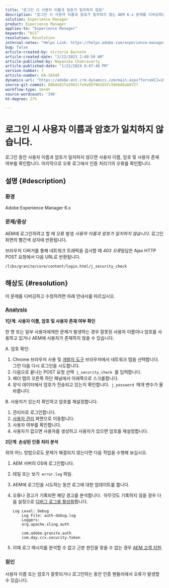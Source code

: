 ```yaml
---
title: "로그인 시 사용자 이름과 암호가 일치하지 않음"
description: "로그인 시 사용자 이름과 암호가 일치하지 않는 AEM 6.x 문제를 디버깅하는 방법에 대해 알아봅니다. 사용자 이름, 암호 확인 및 오류 로그 확인."
solution: Experience Manager
product: Experience Manager
applies-to: "Experience Manager"
keywords: “KCS”
resolution: Resolution
internal-notes: "Helpx Link: https://helpx.adobe.com/experience-manager/kb/user-name-and-password-do-not-match-on-login.html"
bug: false
article-created-by: Victoria Barnato
article-created-date: "2/22/2023 2:49:50 AM"
article-published-by: Nayanika Chakravarty
article-published-date: "1/22/2024 8:47:46 PM"
version-number: 7
article-number: KA-16549
dynamics-url: "https://adobe-ent.crm.dynamics.com/main.aspx?forceUCI=1&pagetype=entityrecord&etn=knowledgearticle&id=e998cd92-5bb2-ed11-83fe-6045bd0067ea"
source-git-commit: 88bde82fa2982cfe9a95f96165fc50ebd6a60727
workflow-type: tm+mt
source-wordcount: '396'
ht-degree: 27%

---
```


# 로그인 시 사용자 이름과 암호가 일치하지 않습니다.


로그인 동안 사용자 이름과 암호가 일치하지 않으면 사용자 이름, 암호 및 사용자 존재 여부를 확인합니다. 마지막으로 오류 로그에서 인증 처리기의 오류를 확인합니다.

## 설명 {#description}


### 환경

Adobe Experience Manager 6.x

### 문제/증상

AEM에 로그인하려고 할 때 오류 발생 *사용자 이름과 암호가 일치하지 않습니다.* 로그인 화면의 빨간색 상자에 반환됩니다.

브라우저 디버거를 통해 네트워크 트래픽을 검사할 때 *403 오류*&#x200B;응답은 Ajax HTTP POST 요청에서 다음 URL로 반환됩니다.

`/libs/granite/core/content/login.html/j_security_check`


## 해상도 {#resolution}


이 문제를 디버깅하고 수정하려면 아래 안내서를 따르십시오.

### <u><b>Analysis</b></u>

<b>1단계</b>: <b>사용자 이름, 암호 및 사용자 존재 여부 확인</b>

한 명 또는 일부 사용자에게만 문제가 발생하는 경우 잘못된 사용자 이름이나 암호를 사용하고 있거나 AEM에 사용자가 존재하지 않을 수 있습니다.

A. 암호 확인:

1. Chrome 브라우저 사용 및 [개발자 도구](https://developer.chrome.com/devtools) 브라우저에서 네트워크 탭을 선택합니다. 그런 다음 다시 로그인을 시도합니다.
2. 다음으로 끝나는 POST 요청 선택` j_security_check `를 입력합니다.
3. 헤더 탭의 오른쪽 하단 패널에서 아래쪽으로 스크롤합니다.
4. 양식 데이터에서 암호가 전송되고 있는지 확인합니다.` j_password `매개 변수가 올바릅니다.


B. 사용자가 있는지 확인하고 암호를 재설정합니다.

1. 관리자로 로그인합니다.
2. [사용자 관리](https://experienceleague.adobe.com/docs/experience-manager-65/administering/home.html?lang=en&amp;amp;topic=/experience-manager/6-5/sites/administering/morehelp/security.ug.js) 화면으로 이동합니다.
3. 사용자 여부를 확인합니다.
4. 사용자가 없으면 사용자를 생성하고 사용자가 있으면 암호를 재설정합니다.


<b>2단계</b>: <b>손상된 인증 처리 분석</b>

위의 어느 방법으로도 문제가 해결되지 않는다면 다음 작업을 수행해 보십시오.

1. AEM 서버의 OS에 로그인합니다.
2. 테일 또는 보기` error.log` 파일.
3. AEM에 로그인을 시도하는 동안 로그에 대한 업데이트를 봅니다.
4. 오류나 경고가 기록되면 해당 경고를 분석합니다.  아무것도 기록하지 않을 경우 다음 설정으로 [디버그 로그를 활성화](https://experienceleague.adobe.com/docs/experience-manager-65/deploying/configuring/configure-logging.html)합니다.


   ```
   Log Level: Debug
       Log File: auth-debug.log
       Loggers:
       org.apache.sling.auth
   
       com.adobe.granite.auth
       com.day.crx.security.token
   ```


5. 이때 로그 메시지를 분석할 수 없고 근본 원인을 찾을 수 없는 경우 [AEM 고객 지원](https://experienceleague.adobe.com/?support-solution=Experience+Manager#support).


### <b>원인</b>

사용자 이름 또는 암호가 잘못되거나 로그인하는 동안 인증 핸들러에서 오류가 발생할 수 있습니다.

